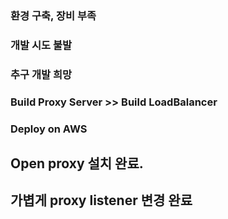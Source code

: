 ### 환경 구축, 장비 부족 
### 개발 시도 불발

### 추구 개발 희망

### Build Proxy Server >> Build LoadBalancer  
### Deploy on AWS


## Open proxy 설치 완료.
## 가볍게 proxy listener 변경 완료

